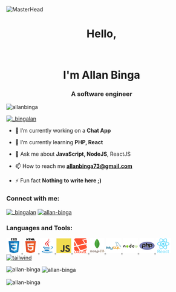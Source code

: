 ![MasterHead](https://repository-images.githubusercontent.com/588181932/e36ec678-7984-4cdd-8e4c-a3932772ff8e)
<h1 align="center">Hello,</h1><br>
<h1 align="center"> I'm Allan Binga</h1>
<h3 align="center">A software engineer</h3>

<p align="left"> <img src="https://komarev.com/ghpvc/?username=allanbinga&label=Profile%20views&color=0e75b6&style=flat" alt="allanbinga" /> </p>

<p align="left"> <a href="https://twitter.com/_bingalan" target="blank"><img src="https://img.shields.io/twitter/follow/_bingalan?logo=twitter&style=for-the-badge" alt="_bingalan" /></a> </p>

- 🔭 I’m currently working on a **Chat App**

- 🌱 I’m currently learning **PHP, React**

- 💬 Ask me about **JavaScript, NodeJS**, ReactJS

- 📫 How to reach me **allanbinga73@gmail.com**

- ⚡ Fun fact **Nothing to write here ;)**

<h3 align="left">Connect with me:</h3>
<p align="left">
<a href="https://twitter.com/_bingalan" target="blank"><img align="center" src="https://raw.githubusercontent.com/rahuldkjain/github-profile-readme-generator/master/src/images/icons/Social/twitter.svg" alt="_bingalan" height="30" width="40" /></a>
<a href="https://linkedin.com/in/allan-binga" target="blank"><img align="center" src="https://raw.githubusercontent.com/rahuldkjain/github-profile-readme-generator/master/src/images/icons/Social/linked-in-alt.svg" alt="allan-binga" height="30" width="40" /></a>
</p>

<h3 align="left">Languages and Tools:</h3>
<p align="left"> <a href="https://www.w3schools.com/css/" target="_blank" rel="noreferrer"> <img src="https://raw.githubusercontent.com/devicons/devicon/master/icons/css3/css3-original-wordmark.svg" alt="css3" width="40" height="40"/> </a> <a href="https://www.w3.org/html/" target="_blank" rel="noreferrer"> <img src="https://raw.githubusercontent.com/devicons/devicon/master/icons/html5/html5-original-wordmark.svg" alt="html5" width="40" height="40"/> </a> <a href="https://www.java.com" target="_blank" rel="noreferrer"> <img src="https://raw.githubusercontent.com/devicons/devicon/master/icons/java/java-original.svg" alt="java" width="40" height="40"/> </a> <a href="https://developer.mozilla.org/en-US/docs/Web/JavaScript" target="_blank" rel="noreferrer"> <img src="https://raw.githubusercontent.com/devicons/devicon/master/icons/javascript/javascript-original.svg" alt="javascript" width="40" height="40"/> </a> <a href="https://laravel.com/" target="_blank" rel="noreferrer"> <img src="https://raw.githubusercontent.com/devicons/devicon/master/icons/laravel/laravel-plain-wordmark.svg" alt="laravel" width="40" height="40"/> </a> <a href="https://www.mongodb.com/" target="_blank" rel="noreferrer"> <img src="https://raw.githubusercontent.com/devicons/devicon/master/icons/mongodb/mongodb-original-wordmark.svg" alt="mongodb" width="40" height="40"/> </a> <a href="https://www.mysql.com/" target="_blank" rel="noreferrer"> <img src="https://raw.githubusercontent.com/devicons/devicon/master/icons/mysql/mysql-original-wordmark.svg" alt="mysql" width="40" height="40"/> </a> <a href="https://nodejs.org" target="_blank" rel="noreferrer"> <img src="https://raw.githubusercontent.com/devicons/devicon/master/icons/nodejs/nodejs-original-wordmark.svg" alt="nodejs" width="40" height="40"/> </a> <a href="https://www.php.net" target="_blank" rel="noreferrer"> <img src="https://raw.githubusercontent.com/devicons/devicon/master/icons/php/php-original.svg" alt="php" width="40" height="40"/> </a> <a href="https://reactjs.org/" target="_blank" rel="noreferrer"> <img src="https://raw.githubusercontent.com/devicons/devicon/master/icons/react/react-original-wordmark.svg" alt="react" width="40" height="40"/> </a> <a href="https://tailwindcss.com/" target="_blank" rel="noreferrer"> <img src="https://www.vectorlogo.zone/logos/tailwindcss/tailwindcss-icon.svg" alt="tailwind" width="40" height="40"/> </a> </p>

<p><img align="left" src="https://github-readme-stats.vercel.app/api/top-langs?username=allan-binga&show_icons=true&locale=en&layout=compact" alt="allan-binga" /></p>

<p>&nbsp;<img align="center" src="https://github-readme-stats.vercel.app/api?username=allan-binga&show_icons=true&locale=en" alt="allan-binga" /></p>

<p><img align="center" src="https://github-readme-streak-stats.herokuapp.com/?user=allan-binga&" alt="allan-binga" /></p>
